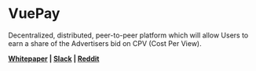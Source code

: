 # VuePay
Decentralized, distributed, peer-to-peer platform which will allow Users to earn a share of the Advertisers bid on CPV (Cost Per View).

**[Whitepaper](http://vuepay.co/wp-content/uploads/2017/06/VuePay-whitepaper.pdf) | [Slack](https://vuepayteam.slack.com/) | [Reddit](https://www.reddit.com/r/vuepay/)**
